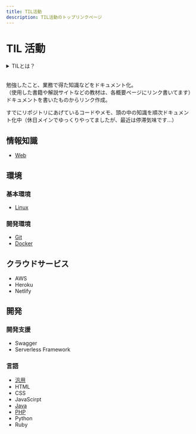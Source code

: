 ```yaml
---
title: TIL活動
description: TIL活動のトップリンクページ
---
```


# TIL 活動

<details>
  <summary>TILとは？</summary>
  <blockquote>「Today I Learned」の略で、Github上にTILというリポジトリを作成してそこに今日覚えたことを書いていくというものです。</blockquote>

  出典：[Qiita - Githubのリポジトリ「TIL」を使って小さなアウトプットを習慣化する](https://qiita.com/nemui_/items/239335b4ed0c3c797add)

  目的
  - アウトプットの習慣が身につく
  - 勉強したことを可視化することでモチベーションに繋げる
  - 自分の財産になる
  - 他の人に勉強した内容を伝えられる材料になる

</details>

<br />

勉強したこと、業務で得た知識などをドキュメント化。  
（使用した書籍や解説サイトなどの教材は、各概要ページにリンク書いてます）  
ドキュメントを書いたものからリンク作成。

すでにリポジトリにあげているコードやメモ、頭の中の知識を順次ドキュメント化中（休日メインでゆっくりやってましたが、最近は停滞気味です...）

## 情報知識
- [Web](/docs/Web/web-overview)

## 環境
### 基本環境
- [Linux](/docs/Linux/linux-overview)

### 開発環境
- [Git](/docs/Git/git-overview)
- [Docker](/docs/Docker/docker-overview)

## クラウドサービス
- AWS
- Heroku
- Netlify

## 開発
### 開発支援
- Swagger
- Serverless Framework

### 言語
- [汎用](/docs/General/if-flat)
- HTML
- CSS
- JavaScirpt
- [Java](/docs/Java/Pure/java-overview)
- [PHP](/docs/PHP/Pure/php-overview)
- Python
- Ruby

